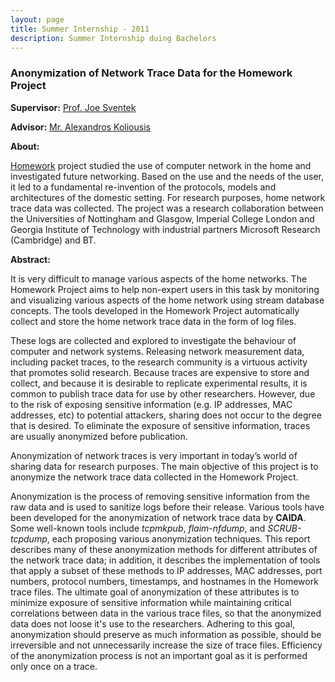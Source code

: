 ```yaml
---
layout: page
title: Summer Internship - 2011
description: Summer Internship duing Bachelors
---
```


### Anonymization of Network Trace Data for the Homework Project

**Supervisor:** [Prof. Joe Sventek](https://www.cs.uoregon.edu/People/Faculty/Joe_Sventek.php)

**Advisor:** [Mr. Alexandros Koliousis](http://www.doc.ic.ac.uk/~akolious/)

**About:**

[Homework](http://homenetworks.ac.uk/) project studied the use of computer network in the home and investigated future networking.
Based on the use and the needs of the user, it led to a fundamental re-invention of the protocols, models and architectures of the domestic setting.
For research purposes, home network trace data was collected.
The project was a research collaboration between the Universities of Nottingham and Glasgow, Imperial College London and Georgia Institute of Technology with industrial partners Microsoft Research (Cambridge) and BT.

**Abstract:**

It is very difficult to manage various aspects of the home networks.
The Homework Project aims to help non-expert users in this task by monitoring and visualizing various aspects of the home network using stream database concepts.
The tools developed in the Homework Project automatically collect and store the home network trace data in the form of log files.

These logs are collected and explored to investigate the behaviour of computer and network systems.
Releasing network measurement data, including packet traces, to the research community is a virtuous activity that promotes solid research.
Because traces are expensive to store and collect, and because it is desirable to replicate experimental results, it is common to publish trace data for use by other researchers.
However, due to the risk of exposing sensitive information (e.g. IP addresses, MAC addresses, etc) to potential attackers, sharing does not occur to the degree that is desired.
To eliminate the exposure of sensitive information, traces are usually anonymized before publication.

Anonymization of network traces is very important in today’s world of sharing data for research purposes.
The main objective of this project is to anonymize the network trace data collected in the Homework Project.

Anonymization is the process of removing sensitive information from the raw data and is used to sanitize logs before their release.
Various tools have been developed for the anonymization of network trace data by **CAIDA**.
Some well-known tools include *tcpmkpub*, *flaim-nfdump*, and *SCRUB-tcpdump*, each proposing various anonymization techniques.
This report describes many of these anonymization methods for different attributes of the network trace data; in addition, it describes the implementation of tools that apply a subset of these methods to IP addresses, MAC addresses, port numbers, protocol numbers, timestamps, and hostnames in the Homework trace files.
The ultimate goal of anonymization of these attributes is to minimize exposure of sensitive information while maintaining critical correlations between data in the various trace files, so that the anonymized data does not loose it's use to the researchers.
Adhering to this goal, anonymization should preserve as much information as possible, should be irreversible and not unnecessarily increase the size of trace files.
Efficiency of the anonymization process is not an important goal as it is performed only once on a trace.
